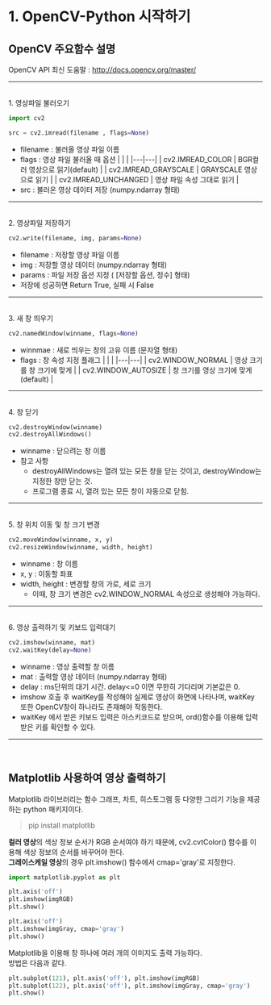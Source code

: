 # 1. OpenCV-Python 시작하기

## OpenCV 주요함수 설명

OpenCV API 최신 도움말 : <http://docs.opencv.org/master/>
<hr><br>
1. 영상파일 불러오기

```python
import cv2

src = cv2.imread(filename , flags=None)
```
- filename : 불러올 영상 파일 이름
- flags : 영상 파일 불러올 때 옵션
    | | |
    |---|---|
    | cv2.IMREAD_COLOR | BGR컬러 영상으로 읽기(default) |
    | cv2.IMREAD_GRAYSCALE | GRAYSCALE 영상으로 읽기 |
    | cv2.IMREAD_UNCHANGED | 영상 파일 속성 그대로 읽기 |
- src : 불러온 영상 데이터 저장 (numpy.ndarray 형태)

<hr><br>   
2. 영상파일 저장하기

```python
cv2.write(filename, img, params=None)
```
- filename : 저장할 영상 파일 이름
- img : 저장할 영상 데이터 (numpy.ndarray 형태)
- params : 파일 저장 옵션 지정 ( [저장할 옵션, 정수] 형태)
- 저장에 성공하면 Return True, 실패 시 False

<hr><br>
3. 새 창 띄우기

```python
cv2.namedWindow(winname, flags=None)
```
- winnmae : 새로 띄우는 창의 고유 이름 (문자열 형태)
- flags : 창 속성 지정 플래그
    | | |
    |---|---|
    | cv2.WINDOW_NORMAL | 영상 크기를 창 크기에 맞게 |
    | cv2.WINDOW_AUTOSIZE | 창 크기를 영상 크기에 맞게(default) |

<hr><br>
4. 창 닫기

```python
cv2.destroyWindow(winname)
cv2.destroyAllWindows()
```
- winname : 닫으려는 창 이름
- 참고 사항  
    - destroyAllWindows는 열려 있는 모든 창을 닫는 것이고, destroyWindow는 지정한 창만 닫는 것.
    - 프로그램 종료 시, 열려 있는 모든 창이 자동으로 닫힘.

<hr><br>
5. 창 위치 이동 및 창 크기 변경

```python
cv2.moveWindow(winname, x, y)
cv2.resizeWindow(winname, width, height)
```
- winname : 창 이름
- x, y : 이동할 좌표
- width, height : 변경할 창의 가로, 세로 크기
    - 이때, 창 크기 변경은 cv2.WINDOW_NORMAL 속성으로 생성해야 가능하다.

<hr><br>
6. 영상 출력하기 및 키보드 입력대기

```python
cv2.imshow(winname, mat)
cv2.waitKey(delay=None)
```
- winname : 영상 출력할 창 이름
- mat : 출력할 영상 데이터 (numpy.ndarray 형태)
- delay : ms단위의 대기 시간. delay<=0 이면 무한히 기다리며 기본값은 0.
- imshow 호출 후 waitKey를 작성해야 실제로 영상이 화면에 나타나며, waitKey 또한 OpenCV창이 하나라도 존재해야 작동한다.
- waitKey 에서 받은 키보드 입력은 아스키코드로 받으며, ord()함수를 이용해 입력받은 키를 확인할 수 있다.

<hr><br>

## Matplotlib 사용하여 영상 출력하기
Matplotlib 라이브러리는 함수 그래프, 차트, 히스토그램 등 다양한 그리기 기능을 제공하는 python 패키지이다.

> pip install matplotlib

**컬러 영상**의 색상 정보 순서가 RGB 순서여야 하기 때문에, cv2.cvtColor() 함수를 이용해 색상 정보의 순서를 바꾸어야 한다.  
**그레이스케일 영상**의 경우 plt.imshow() 함수에서 cmap='gray'로 지정한다.

```python
import matplotlib.pyplot as plt

plt.axis('off')
plt.imshow(imgRGB)
plt.show()

plt.axis('off')
plt.imshow(imgGray, cmap='gray')
plt.show()
```

Matplotlib을 이용해 창 하나에 여러 개의 이미지도 출력 가능하다.  
방법은 다음과 같다.

```python
plt.subplot(121), plt.axis('off'), plt.imshow(imgRGB)
plt.subplot(122), plt.axis('off'), plt.imshow(imgGray, cmap='gray')
plt.show()
```